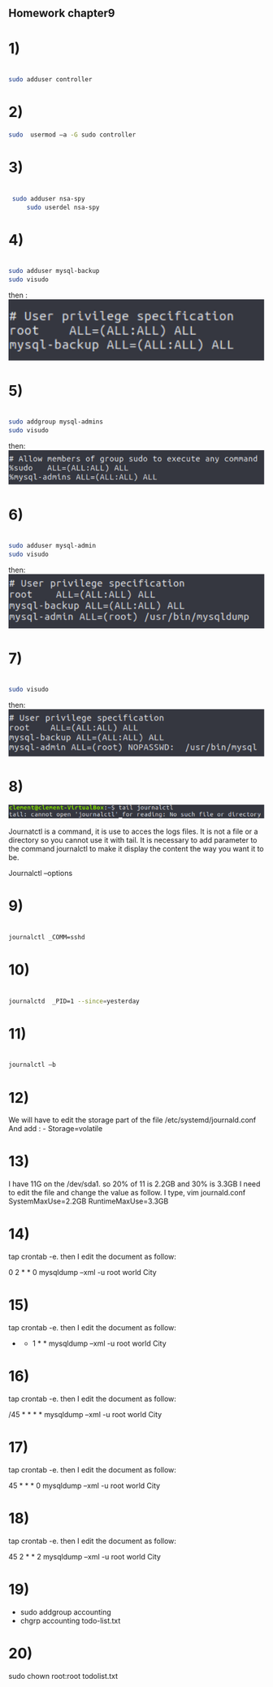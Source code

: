 
## Homework chapter9

# 1)
```bash 

sudo adduser controller
```
# 2)
```bash
sudo  usermod –a -G sudo controller
```
# 3) 
```bash

 sudo adduser nsa-spy
     sudo userdel nsa-spy
```
# 4)
```bash

sudo adduser mysql-backup 
sudo visudo 
```
then : 
![ITM]( ../Images/q4.png "Family" )

# 5)
```bash

sudo addgroup mysql-admins
sudo visudo
```
then:
![ITM](../Images/q5.png "q5")

# 6)
```bash

sudo adduser mysql-admin
sudo visudo
```
then: 
![ITM](../Images/q6.png "q6")

# 7)
```bash

sudo visudo
```
then: 
![ITM](../Images/q7.png "q7")

# 8)
![ITM](../Images/q8.png "q8")

Journatctl is a command, it is use to acces the logs files. It is not a file or a directory so you cannot use it with tail. It is necessary to add parameter to the command journalctl to make it display the content the way you want it to be. 

Journalctl –options

# 9)
```bash

journalctl _COMM=sshd
```
# 10)
```bash

journalctd  _PID=1 --since=yesterday
```
# 11)
```bash

journalctl –b
```
# 12)
We will have to edit the storage part of the file /etc/systemd/journald.conf
And add : - Storage=volatile

# 13)
I have 11G on the /dev/sda1. so 20% of 11 is 2.2GB and 30% is 3.3GB
I need to edit the file and change the value as follow.
I type, vim journald.conf
SystemMaxUse=2.2GB
RuntimeMaxUse=3.3GB


# 14)
tap crontab -e. then I edit the document as follow:

0 2 * * 0  mysqldump –xml -u root world City


# 15)
tap crontab -e. then I edit the document as follow:

* * 1 * *  mysqldump –xml -u root world City


# 16)
tap crontab -e. then I edit the document as follow:

/45 * * * *  mysqldump –xml -u root world City


# 17)
tap crontab -e. then I edit the document as follow:

45 * * * 0  mysqldump –xml -u root world City

# 18)
tap crontab -e. then I edit the document as follow:

45 2 * * 2  mysqldump –xml -u root world City



# 19)
- sudo addgroup accounting
- chgrp accounting todo-list.txt


# 20)
sudo chown root:root todolist.txt





